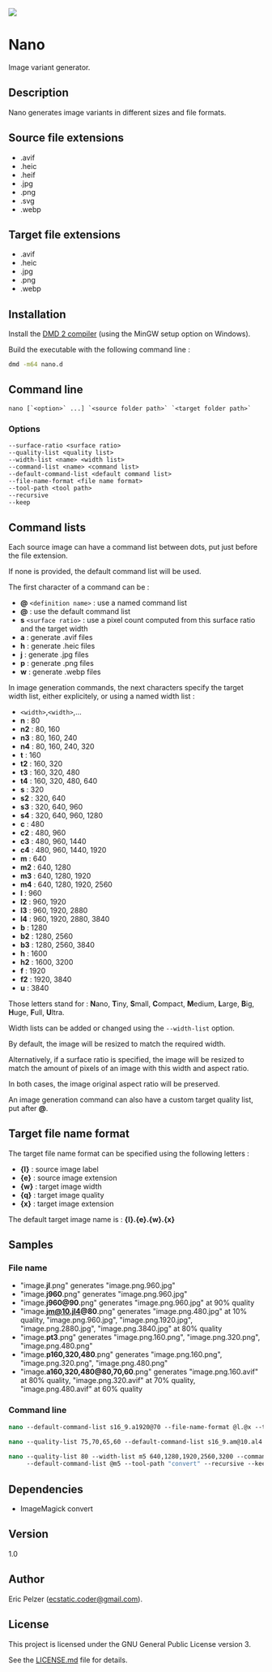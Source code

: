 ![](https://github.com/senselogic/NANO/blob/master/LOGO/nano.png)

# Nano

Image variant generator.

## Description

Nano generates image variants in different sizes and file formats.

## Source file extensions

*    .avif
*    .heic
*    .heif
*    .jpg
*    .png
*    .svg
*    .webp

## Target file extensions

*    .avif
*    .heic
*    .jpg
*    .png
*    .webp

## Installation

Install the [DMD 2 compiler](https://dlang.org/download.html) (using the MinGW setup option on Windows).

Build the executable with the following command line :

```bash
dmd -m64 nano.d
```

## Command line

```
nano [`<option>` ...] `<source folder path>` `<target folder path>`
```

### Options

```
--surface-ratio <surface ratio>
--quality-list <quality list>
--width-list <name> <width list>
--command-list <name> <command list>
--default-command-list <default command list>
--file-name-format <file name format>
--tool-path <tool path>
--recursive
--keep
```

## Command lists

Each source image can have a command list between dots, put just before the file extension.

If none is provided, the default command list will be used.

The first character of a command can be :

*   **@** `<definition name>` : use a named command list
*   **@** : use the default command list
*   **s** `<surface ratio>` : use a pixel count computed from this surface ratio and the target width
*   **a** : generate .avif files
*   **h** : generate .heic files
*   **j** : generate .jpg files
*   **p** : generate .png files
*   **w** : generate .webp files

In image generation commands, the next characters specify the target width list, either explicitely, or using a named width list :

*   `<width>`,`<width>`,...
*   **n** : 80
*   **n2** : 80, 160
*   **n3** : 80, 160, 240
*   **n4** : 80, 160, 240, 320
*   **t** : 160
*   **t2** : 160, 320
*   **t3** : 160, 320, 480
*   **t4** : 160, 320, 480, 640
*   **s** : 320
*   **s2** : 320, 640
*   **s3** : 320, 640, 960
*   **s4** : 320, 640, 960, 1280
*   **c** : 480
*   **c2** : 480, 960
*   **c3** : 480, 960, 1440
*   **c4** : 480, 960, 1440, 1920
*   **m** : 640
*   **m2** : 640, 1280
*   **m3** : 640, 1280, 1920
*   **m4** : 640, 1280, 1920, 2560
*   **l** : 960
*   **l2** : 960, 1920
*   **l3** : 960, 1920, 2880
*   **l4** : 960, 1920, 2880, 3840
*   **b** : 1280
*   **b2** : 1280, 2560
*   **b3** : 1280, 2560, 3840
*   **h** : 1600
*   **h2** : 1600, 3200
*   **f** : 1920
*   **f2** : 1920, 3840
*   **u** : 3840

Those letters stand for : **N**ano, **T**iny, **S**mall, **C**ompact, **M**edium, **L**arge, **B**ig, **H**uge, **F**ull, **U**ltra.

Width lists can be added or changed using the `--width-list` option.

By default, the image will be resized to match the required width.

Alternatively, if a surface ratio is specified, the image will be resized to match the amount of pixels of an image with this width and aspect ratio.

In both cases, the image original aspect ratio will be preserved.

An image generation command can also have a custom target quality list, put after **@**.

## Target file name format

The target file name format can be specified using the following letters :

*   **{l}** : source image label
*   **{e}** : source image extension
*   **{w}** : target image width
*   **{q}** : target image quality
*   **{x}** : target image extension

The default target image name is : **{l}.{e}.{w}.{x}**

## Samples

### File name

*   "image.**jl**.png" generates "image.png.960.jpg"
*   "image.**j960**.png" generates "image.png.960.jpg"
*   "image.**j960@90**.png" generates "image.png.960.jpg" at 90% quality
*   "image.**jm@10.jl4@80**.png" generates "image.png.480.jpg" at 10% quality, "image.png.960.jpg", "image.png.1920.jpg", "image.png.2880.jpg", "image.png.3840.jpg" at 80% quality
*   "image.**pt3**.png" generates "image.png.160.png", "image.png.320.png", "image.png.480.png"
*   "image.**p160,320,480**.png" generates "image.png.160.png", "image.png.320.png", "image.png.480.png"
*   "image.**a160,320,480@80,70,60**.png" generates "image.png.160.avif" at 80% quality, "image.png.320.avif" at 70% quality, "image.png.480.avif" at 60% quality

### Command line

```csh
nano --default-command-list s16_9.a1920@70 --file-name-format @l.@x --tool-path "convert" --recursive --keep SOURCE/ TARGET/
```

```csh
nano --quality-list 75,70,65,60 --default-command-list s16_9.am@10.al4 --tool-path "convert" --recursive --keep SOURCE/ TARGET/
```

```csh
nano --quality-list 80 --width-list m5 640,1280,1920,2560,3200 --command-list m5 ac@10.am5 --command-list sm5 s16_9.ac@10.am5
     --default-command-list @m5 --tool-path "convert" --recursive --keep SOURCE/ TARGET/
```

## Dependencies

*   ImageMagick convert

## Version

1.0

## Author

Eric Pelzer (ecstatic.coder@gmail.com).

## License

This project is licensed under the GNU General Public License version 3.

See the [LICENSE.md](LICENSE.md) file for details.
